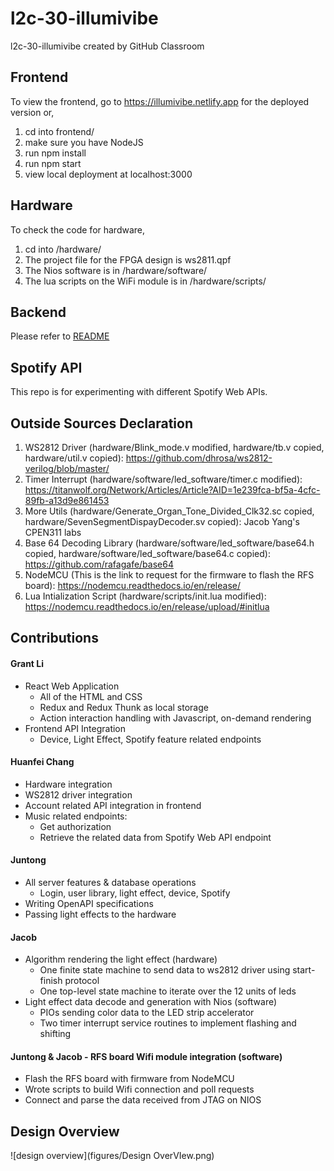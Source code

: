 # l2c-30-illumivibe
l2c-30-illumivibe created by GitHub Classroom

## Frontend

To view the frontend, go to https://illumivibe.netlify.app for the deployed version or,
1. cd into frontend/
2. make sure you have NodeJS
3. run npm install
4. run npm start
5. view local deployment at localhost:3000

## Hardware

To check the code for hardware, 
1. cd into /hardware/
2. The project file for the FPGA design is ws2811.qpf
3. The Nios software is in /hardware/software/
4. The lua scripts on the WiFi module is in  /hardware/scripts/

## Backend

Please refer to [README](backend/README.md)

## Spotify API 
This repo is for experimenting with different Spotify Web APIs. 

## Outside Sources Declaration

1. WS2812 Driver (hardware/Blink_mode.v modified, hardware/tb.v copied, hardware/util.v copied): https://github.com/dhrosa/ws2812-verilog/blob/master/
2. Timer Interrupt (hardware/software/led_software/timer.c modified): https://titanwolf.org/Network/Articles/Article?AID=1e239fca-bf5a-4cfc-89fb-a13d9e861453
3. More Utils (hardware/Generate_Organ_Tone_Divided_Clk32.sc copied, hardware/SevenSegmentDispayDecoder.sv copied): Jacob Yang's CPEN311 labs
4. Base 64 Decoding Library (hardware/software/led_software/base64.h copied, hardware/software/led_software/base64.c copied): https://github.com/rafagafe/base64
5. NodeMCU (This is the link to request for the firmware to flash the RFS board): https://nodemcu.readthedocs.io/en/release/
6. Lua Intialization Script (hardware/scripts/init.lua modified): https://nodemcu.readthedocs.io/en/release/upload/#initlua

## Contributions

#### Grant Li
- React Web Application
  - All of the HTML and CSS
  - Redux and Redux Thunk as local storage
  - Action interaction handling with Javascript, on-demand rendering
- Frontend API Integration
  - Device, Light Effect, Spotify feature related endpoints
#### Huanfei Chang
- Hardware integration
- WS2812 driver integration
- Account related API integration in frontend
- Music related endpoints:
  - Get authorization
  - Retrieve the related data from Spotify Web API endpoint
#### Juntong
- All server features & database operations
  - Login, user library, light effect, device, Spotify
- Writing OpenAPI specifications
- Passing light effects to the hardware
#### Jacob
- Algorithm rendering the light effect (hardware)
  - One finite state machine to send data to ws2812 driver using start-finish protocol
  - One top-level state machine to iterate over the 12 units of leds
- Light effect data decode and generation with Nios (software)
  - PIOs sending color data to the LED strip accelerator
  - Two timer interrupt service routines to implement flashing and shifting
#### Juntong & Jacob - RFS board Wifi module integration (software)
- Flash the RFS board with firmware from NodeMCU
- Wrote scripts to build Wifi connection and poll requests
- Connect and parse the data received from JTAG on NIOS
## Design Overview
![design overview](figures/Design OverVIew.png)
